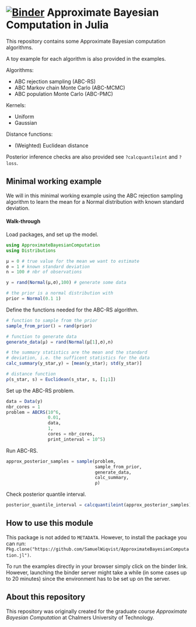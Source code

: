 # [![Binder](https://mybinder.org/badge.svg)](https://mybinder.org/v2/gh/SamuelWiqvist/ApproximateBayesianComputation.jl/tree/dev/master) Approximate Bayesian Computation in Julia

This repository contains some Approximate Bayesian computation algorithms.

A toy example for each algorithm is also provided in the examples.

Algorithms:
* ABC rejection sampling (ABC-RS)
* ABC Markov chain Monte Carlo (ABC-MCMC)
* ABC population Monte Carlo (ABC-PMC)

Kernels:
* Uniform
* Gaussian

Distance functions:
* (Weighted) Euclidean distance

Posterior inference checks are also provided see ```?calcquantileint``` and ```?loss```.


## Minimal working example

We will in this minimal working example using the ABC rejection sampling algorithm
to learn the mean for a Normal distribution with known standard deviation.

#### Walk-through

Load packages, and set up the model.

```julia
using ApproximateBayesianComputation
using Distributions

μ = 0 # true value for the mean we want to estimate
σ = 1 # known standard deviation
n = 100 # nbr of observations

y = rand(Normal(μ,σ),100) # generate some data

# the prior is a normal distribution with
prior = Normal(0.1 1)
```

Define the functions needed for the ABC-RS algorithm.

```julia
# function to sample from the prior
sample_from_prior() = rand(prior)

# function to generate data
generate_data(μ) = rand(Normal(μ[1],σ),n)

# the summary statistics are the mean and the standard
# deviation, i.e. the sufficent statistics for the data
calc_summary(y_star,y) = [mean(y_star); std(y_star)]

# distance function
ρ(s_star, s) = Euclidean(s_star, s, [1;1])
```

Set up the ABC-RS problem.

```julia
data = Data(y)
nbr_cores = 1
problem = ABCRS(10^6,
                0.01,
                data,
                1,
                cores = nbr_cores,
                print_interval = 10^5)
```

Run ABC-RS.

```julia
approx_posterior_samples = sample(problem,
                                  sample_from_prior,
                                  generate_data,
                                  calc_summary,
                                  ρ)
```

Check posterior quantile interval.

```julia
posterior_quantile_interval = calcquantileint(approx_posterior_samples)
```


## How to use this module

This package is not added to `METADATA`. However, to install the package you can run: `Pkg.clone("https://github.com/SamuelWiqvist/ApproximateBayesianComputation.jl")`.

To run the examples directly in your browser simply click on the binder link. However, launching the binder server might take a while (in some cases up to 20 minutes) since the environment has to be set up on the server.

## About this repository

This repository was originally created for the graduate course *Approximate Bayesian Computation* at Chalmers University of Technology.
